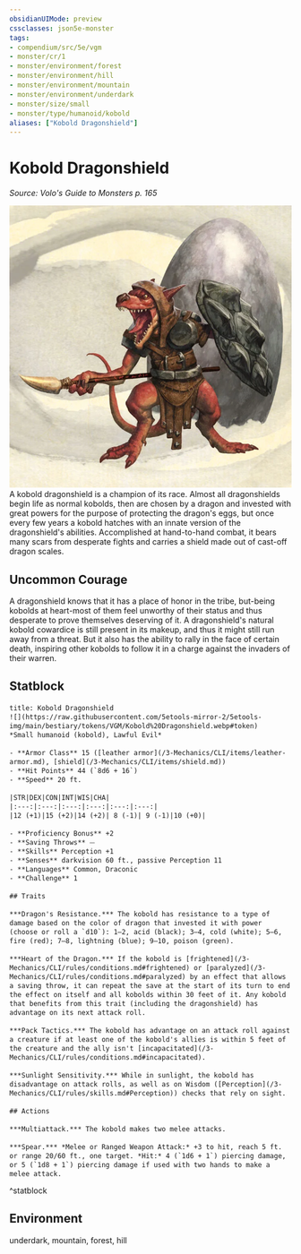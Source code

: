 ```yaml
---
obsidianUIMode: preview
cssclasses: json5e-monster
tags:
- compendium/src/5e/vgm
- monster/cr/1
- monster/environment/forest
- monster/environment/hill
- monster/environment/mountain
- monster/environment/underdark
- monster/size/small
- monster/type/humanoid/kobold
aliases: ["Kobold Dragonshield"]
---
```

# Kobold Dragonshield
*Source: Volo's Guide to Monsters p. 165*  

![](https://raw.githubusercontent.com/5etools-mirror-2/5etools-img/main/bestiary/VGM/Kobold%20Dragonshield.webp#right)  
A kobold dragonshield is a champion of its race. Almost all dragonshields begin life as normal kobolds, then are chosen by a dragon and invested with great powers for the purpose of protecting the dragon's eggs, but once every few years a kobold hatches with an innate version of the dragonshield's abilities. Accomplished at hand-to-hand combat, it bears many scars from desperate fights and carries a shield made out of cast-off dragon scales.

## Uncommon Courage

A dragonshield knows that it has a place of honor in the tribe, but-being kobolds at heart-most of them feel unworthy of their status and thus desperate to prove themselves deserving of it. A dragonshield's natural kobold cowardice is still present in its makeup, and thus it might still run away from a threat. But it also has the ability to rally in the face of certain death, inspiring other kobolds to follow it in a charge against the invaders of their warren.


## Statblock

```ad-statblock
title: Kobold Dragonshield
![](https://raw.githubusercontent.com/5etools-mirror-2/5etools-img/main/bestiary/tokens/VGM/Kobold%20Dragonshield.webp#token)
*Small humanoid (kobold), Lawful Evil*

- **Armor Class** 15 ([leather armor](/3-Mechanics/CLI/items/leather-armor.md), [shield](/3-Mechanics/CLI/items/shield.md))
- **Hit Points** 44 (`8d6 + 16`) 
- **Speed** 20 ft.

|STR|DEX|CON|INT|WIS|CHA|
|:---:|:---:|:---:|:---:|:---:|:---:|
|12 (+1)|15 (+2)|14 (+2)| 8 (-1)| 9 (-1)|10 (+0)|

- **Proficiency Bonus** +2
- **Saving Throws** ⏤
- **Skills** Perception +1
- **Senses** darkvision 60 ft., passive Perception 11
- **Languages** Common, Draconic
- **Challenge** 1

## Traits

***Dragon's Resistance.*** The kobold has resistance to a type of damage based on the color of dragon that invested it with power (choose or roll a `d10`): 1–2, acid (black); 3–4, cold (white); 5–6, fire (red); 7–8, lightning (blue); 9–10, poison (green).

***Heart of the Dragon.*** If the kobold is [frightened](/3-Mechanics/CLI/rules/conditions.md#frightened) or [paralyzed](/3-Mechanics/CLI/rules/conditions.md#paralyzed) by an effect that allows a saving throw, it can repeat the save at the start of its turn to end the effect on itself and all kobolds within 30 feet of it. Any kobold that benefits from this trait (including the dragonshield) has advantage on its next attack roll.

***Pack Tactics.*** The kobold has advantage on an attack roll against a creature if at least one of the kobold's allies is within 5 feet of the creature and the ally isn't [incapacitated](/3-Mechanics/CLI/rules/conditions.md#incapacitated).

***Sunlight Sensitivity.*** While in sunlight, the kobold has disadvantage on attack rolls, as well as on Wisdom ([Perception](/3-Mechanics/CLI/rules/skills.md#Perception)) checks that rely on sight.

## Actions

***Multiattack.*** The kobold makes two melee attacks.

***Spear.*** *Melee or Ranged Weapon Attack:* +3 to hit, reach 5 ft. or range 20/60 ft., one target. *Hit:* 4 (`1d6 + 1`) piercing damage, or 5 (`1d8 + 1`) piercing damage if used with two hands to make a melee attack.
```
^statblock

## Environment

underdark, mountain, forest, hill